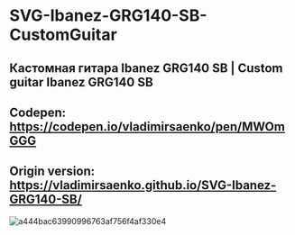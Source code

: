 # SVG-Ibanez-GRG140-SB-CustomGuitar

## Кастомная гитара Ibanez GRG140 SB | Custom guitar Ibanez GRG140 SB

## Codepen: https://codepen.io/vladimirsaenko/pen/MWOmGGG

## Origin version: https://vladimirsaenko.github.io/SVG-Ibanez-GRG140-SB/

![a444bac63990996763af756f4af330e4](https://user-images.githubusercontent.com/56477695/153446978-4cb5e891-41f7-4cd3-8cad-c427d01c022e.jpg)
